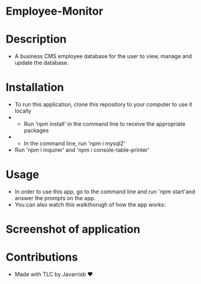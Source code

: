 # Employee-Monitor

# Description
- A business CMS employee database for the user to view, manage and update the database.

# Installation 
- To run this application, clone this repository to your computer to use it locally
- - Run 'npm install' in the command line to receive the appropriate packages
- - In the command line, run 'npm i mysql2' 
- Run 'npm i inquirer' and 'npm i console-table-printer'

# Usage 
- In order to use this app, go to the command line and run 'npm start'and answer the prompts on the app.
- You can also watch this walkthorugh of how the app works: 

# Screenshot of application 

# Contributions
- Made with TLC by Javarrisb ❤️
